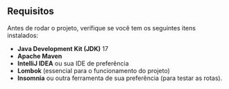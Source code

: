 ## Requisitos

Antes de rodar o projeto, verifique se você tem os seguintes itens instalados:

- **Java Development Kit (JDK)** 17
- **Apache Maven**
- **IntelliJ IDEA** ou sua IDE de preferência
- **Lombok** (essencial para o funcionamento do projeto)
- **Insomnia**  ou outra ferramenta de sua preferência (para testar as rotas).

